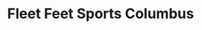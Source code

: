 ---
title: "Fleet Feet Sports Columbus"
url: /lewis-center/fleet-feet-sports-columbus/
shop: Schuhe
---
